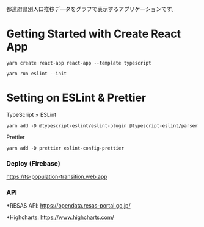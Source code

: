 都道府県別人口推移データをグラフで表示するアプリケーションです。


# Getting Started with Create React App

    yarn create react-app react-app --template typescript

    yarn run eslint --init



# Setting on ESLint & Prettier
  TypeScript × ESLint

    yarn add -D @typescript-eslint/eslint-plugin @typescript-eslint/parser

  Prettier

    yarn add -D prettier eslint-config-prettier

### Deploy (Firebase)
https://ts-population-transition.web.app


### API
*RESAS API: https://opendata.resas-portal.go.jp/

*Highcharts: https://www.highcharts.com/